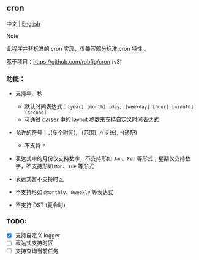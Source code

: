 ## cron

中文 | [English](README_EN.md)  

> [!NOTE]  
> 此程序并非标准的 cron 实现，仅兼容部分标准 cron 特性。  

基于项目：https://github.com/robfig/cron (v3)  

### 功能：  

- 支持年、秒
  - 默认时间表达式：`[year] [month] [day] [weekday] [hour] [minute] [second]`  
  - 可通过 parser 中的 layout 参数来支持自定义时间表达式  

- 允许的符号：`,`(多个时间), `-`(范围), `/`(步长), `*`(通配)  
  - 不支持 `?`  

- 表达式中的月份仅支持数字，不支持形如 `Jan`、`Feb` 等形式；星期仅支持数字，不支持形如 `Mon`、`Tue` 等形式  

- 表达式暂不支持时区  

- 不支持形如 `@monthly`、`@weekly` 等表达式  

- 不支持 DST (夏令时)  

### TODO:  

- [x] 支持自定义 logger  
- [ ] 表达式支持时区  
- [ ] 支持查询当前任务  
